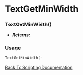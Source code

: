 # TextGetMinWidth

### TextGetMinWidth()
- ***Returns:*** 

### Usage

```Lua
TextGetMinWidth()
```


[Back To Scripting Documentation](../README.md)
